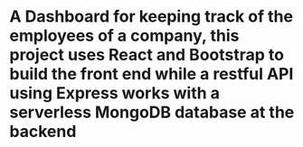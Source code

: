 # A Dashboard for keeping track of the employees of a company, this project uses React and Bootstrap to build the front end while a restful API using Express works with a serverless MongoDB database at the backend
